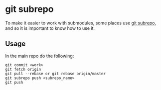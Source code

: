 # git subrepo

To make it easier to work with submodules, some places use [git subrepo](https://github.com/ingydotnet/git-subrepo), and so it is
important to know how to use it.

## Usage
In the main repo do the following:
```
git commit <work>
git fetch origin
git pull --rebase or git rebase origin/master
git subrepo push <subrepo_name>
git push
```
